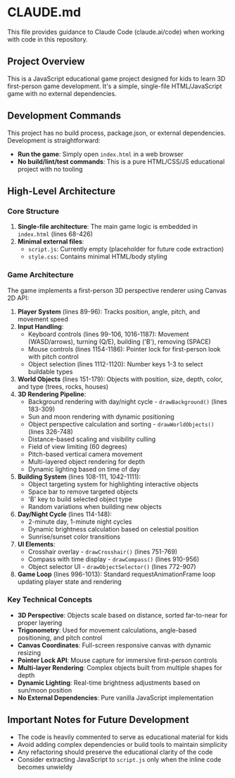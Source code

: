 # CLAUDE.md

This file provides guidance to Claude Code (claude.ai/code) when working with code in this repository.

## Project Overview

This is a JavaScript educational game project designed for kids to learn 3D first-person game development. It's a simple, single-file HTML/JavaScript game with no external dependencies.

## Development Commands

This project has no build process, package.json, or external dependencies. Development is straightforward:

- **Run the game**: Simply open `index.html` in a web browser
- **No build/lint/test commands**: This is a pure HTML/CSS/JS educational project with no tooling

## High-Level Architecture

### Core Structure

1. **Single-file architecture**: The main game logic is embedded in `index.html` (lines 68-426)
2. **Minimal external files**: 
   - `script.js`: Currently empty (placeholder for future code extraction)
   - `style.css`: Contains minimal HTML/body styling

### Game Architecture

The game implements a first-person 3D perspective renderer using Canvas 2D API:

1. **Player System** (lines 89-96): Tracks position, angle, pitch, and movement speed
2. **Input Handling**: 
   - Keyboard controls (lines 99-106, 1016-1187): Movement (WASD/arrows), turning (Q/E), building ('B'), removing (SPACE)
   - Mouse controls (lines 1154-1186): Pointer lock for first-person look with pitch control
   - Object selection (lines 1112-1120): Number keys 1-3 to select buildable types
3. **World Objects** (lines 151-179): Objects with position, size, depth, color, and type (trees, rocks, houses)
4. **3D Rendering Pipeline**:
   - Background rendering with day/night cycle - `drawBackground()` (lines 183-309)
   - Sun and moon rendering with dynamic positioning
   - Object perspective calculation and sorting - `drawWorldObjects()` (lines 326-748)
   - Distance-based scaling and visibility culling
   - Field of view limiting (60 degrees)
   - Pitch-based vertical camera movement
   - Multi-layered object rendering for depth
   - Dynamic lighting based on time of day
5. **Building System** (lines 108-111, 1042-1111):
   - Object targeting system for highlighting interactive objects
   - Space bar to remove targeted objects
   - 'B' key to build selected object type
   - Random variations when building new objects
6. **Day/Night Cycle** (lines 114-148):
   - 2-minute day, 1-minute night cycles
   - Dynamic brightness calculation based on celestial position
   - Sunrise/sunset color transitions
7. **UI Elements**: 
   - Crosshair overlay - `drawCrosshair()` (lines 751-769)
   - Compass with time display - `drawCompass()` (lines 910-956)
   - Object selector UI - `drawObjectSelector()` (lines 772-907)
8. **Game Loop** (lines 996-1013): Standard requestAnimationFrame loop updating player state and rendering

### Key Technical Concepts

- **3D Perspective**: Objects scale based on distance, sorted far-to-near for proper layering
- **Trigonometry**: Used for movement calculations, angle-based positioning, and pitch control
- **Canvas Coordinates**: Full-screen responsive canvas with dynamic resizing
- **Pointer Lock API**: Mouse capture for immersive first-person controls
- **Multi-layer Rendering**: Complex objects built from multiple shapes for depth
- **Dynamic Lighting**: Real-time brightness adjustments based on sun/moon position
- **No External Dependencies**: Pure vanilla JavaScript implementation

## Important Notes for Future Development

- The code is heavily commented to serve as educational material for kids
- Avoid adding complex dependencies or build tools to maintain simplicity
- Any refactoring should preserve the educational clarity of the code
- Consider extracting JavaScript to `script.js` only when the inline code becomes unwieldy